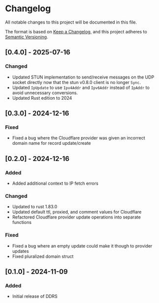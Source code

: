 # Changelog

All notable changes to this project will be documented in this file.

The format is based on [Keep a Changelog](https://keepachangelog.com/en/1.1.0/),
and this project adheres to [Semantic Versioning](https://semver.org/spec/v2.0.0.html).

## [0.4.0] - 2025-07-16

### Changed

- Updated STUN implementation to send/receive messages on the UDP socket directly
now that the stun v0.8.0 client is no longer `Sync`.
- Updated `IpUpdate` to use `Ipv4Addr` and `Ipv6Addr` instead of `IpAddr` to
  avoid unnecessary conversions.
- Updated Rust edition to 2024

## [0.3.0] - 2024-12-16

### Fixed

- Fixed a bug where the Cloudflare provider was given an incorrect domain name for record update/create

## [0.2.0] - 2024-12-16

### Added

- Added additional context to IP fetch errors

### Changed

- Updated to rust 1.83.0
- Updated default ttl, proxied, and comment values for Cloudflare
- Refactored Cloudflare provider update operations into separate functions

### Fixed

- Fixed a bug where an empty update could make it though to provider updates
- Fixed pluralized domain struct

## [0.1.0] - 2024-11-09

### Added

- Initial release of DDRS
